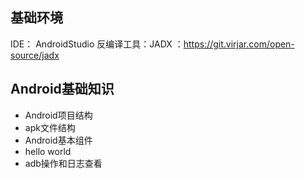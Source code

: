
## 基础环境


IDE： AndroidStudio
反编译工具：JADX ：https://git.virjar.com/open-source/jadx


## Android基础知识

- Android项目结构
- apk文件结构
- Android基本组件
- hello world
- adb操作和日志查看

